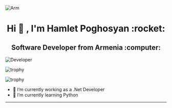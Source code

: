 ![Arm](https://github.com/madebybowtie/FlagKit/blob/master/Assets/PNG/AM@2x.png?raw=true)
<h1 accesskey="A"
      align="center"
      dir="ltr"
      itemprop="heading"
      lang="en-US"
      tabindex="2"
      title="Example heading">
 Hi 🤟 ,  I'm Hamlet Poghosyan   :rocket: </h1> 

<h2 accesskey="A"
      align="center"
      dir="ltr"
      itemprop="heading"
      lang="en-US"
      tabindex="2"
      title="Example heading">
 Software Developer from Armenia :computer:
 </h2> 

![Developer](https://github.com/abhisheknaiidu/abhisheknaiidu/raw/master/code.gif?raw=true)

<!-- [![trophy](https://github-profile-trophy.vercel.app/?username=HamletPoghosian)](https://github.com/ryo-ma/github-profile-trophy) -->

![trophy](https://github-readme-stats.vercel.app/api?username=HamletPoghosian&show_icons=true)

![trophy](https://github-readme-stats.vercel.app/api/top-langs?username=HamletPoghosian&show_icons=true&locale=en&layout=compact)

- 🔭 I’m currently working  as a .Net Developer 
- 🌱 I’m currently learning Python

__________
